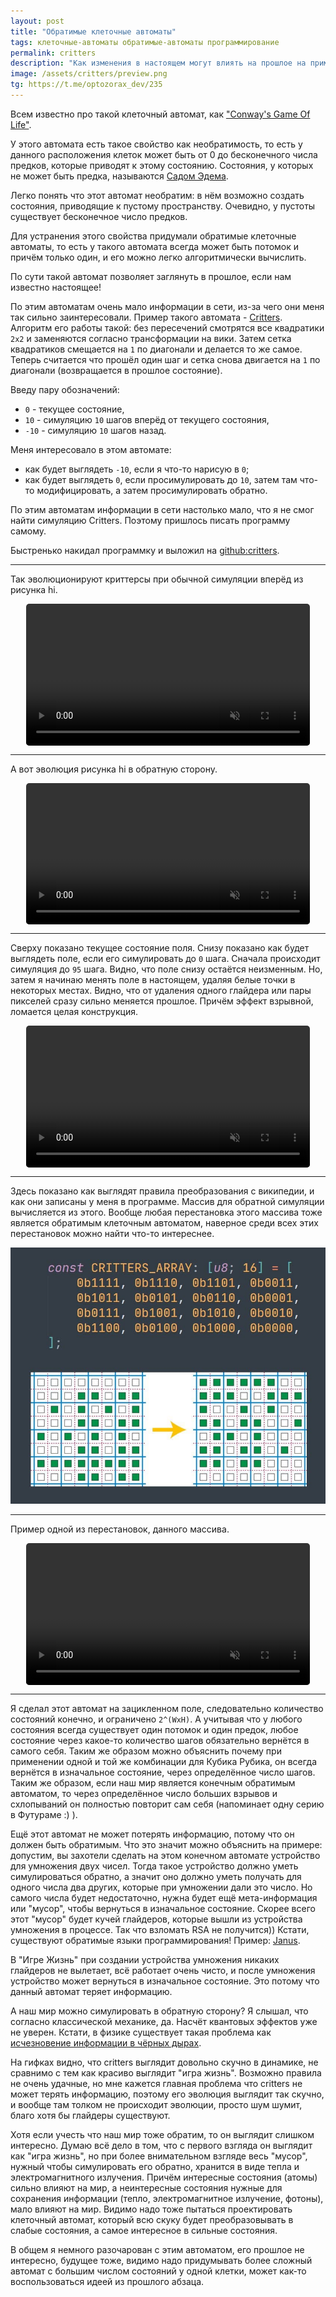 ```yaml
---
layout: post
title: "Обратимые клеточные автоматы"
tags: клеточные-автоматы обратимые-автоматы программирование
permalink: critters
description: "Как изменения в настоящем могут влиять на прошлое на примере автомата Critters."
image: /assets/critters/preview.png
tg: https://t.me/optozorax_dev/235
---
```


Всем известно про такой клеточный автомат, как ["Conway's Game Of Life"](https://en.wikipedia.org/wiki/Conway%27s_Game_of_Life).

У этого автомата есть такое свойство как необратимость, то есть у данного расположения клеток может быть от 0 до бесконечного числа предков, которые приводят к этому состоянию. Состояния, у которых не может быть предка, называются [Садом Эдема](https://ru.wikipedia.org/wiki/%D0%A1%D0%B0%D0%B4_%D0%AD%D0%B4%D0%B5%D0%BC%D0%B0_%28%D0%BA%D0%BE%D0%BD%D1%84%D0%B8%D0%B3%D1%83%D1%80%D0%B0%D1%86%D0%B8%D1%8F_%D0%BA%D0%BB%D0%B5%D1%82%D0%BE%D1%87%D0%BD%D0%BE%D0%B3%D0%BE_%D0%B0%D0%B2%D1%82%D0%BE%D0%BC%D0%B0%D1%82%D0%B0%29).

Легко понять что этот автомат необратим: в нём возможно создать состояния, приводящие к пустому пространству. Очевидно, у пустоты существует бесконечное число предков.

Для устранения этого свойства придумали обратимые клеточные автоматы, то есть у такого автомата всегда может быть потомок и причём только один, и его можно легко алгоритмически вычислить.

По сути такой автомат позволяет заглянуть в прошлое, если нам известно настоящее!

По этим автоматам очень мало информации в сети, из-за чего они меня так сильно заинтересовали. Пример такого автомата - [Critters](https://en.wikipedia.org/wiki/Critters_%28block_cellular_automaton%29). Алгоритм его работы такой: без пересечений смотрятся все квадратики `2x2` и заменяются согласно трансформации на вики. Затем сетка квадратиков смещается на `1` по диагонали и делается то же самое. Теперь считается что прошёл один шаг и сетка снова двигается на `1` по диагонали (возвращается в прошлое состояние).

Введу пару обозначений: 
* `0` - текущее состояние,
* `10` - симуляцию `10` шагов вперёд от текущего состояния,
* `-10` - симуляцию `10` шагов назад.

Меня интересовало в этом автомате: 
* как будет выглядеть `-10`, если я что-то нарисую в `0`; 
* как будет выглядеть `0`, если просимулировать до `10`, затем там что-то модифицировать, а затем просимулировать обратно.

По этим автоматам информации в сети настолько мало, что я не смог найти симуляцию Critters. Поэтому пришлось писать программу самому.

Быстренько накидал программку и выложил на [github:critters](https://github.com/optozorax/critters).

<style>
.video-gif {
	max-width: 90%;
	width: 90%;
    display: block;
    margin-left: auto;
    margin-right: auto;
    border-radius: 5px;
}
</style>

---

Так эволюционируют криттерсы при обычной симуляции вперёд из рисунка hi.

<video class="video-gif" autoplay loop muted inline>
  <source src="/assets/critters/hi_forward.webm" type="video/webm">
  <source src="/assets/critters/hi_forward.mp4" type="video/mp4">
</video>

---

А вот эволюция рисунка hi в обратную сторону.

<video class="video-gif" autoplay loop muted inline>
  <source src="/assets/critters/hi_backward.gif.webm" type="video/webm">
  <source src="/assets/critters/hi_backward.gif.mp4" type="video/mp4">
</video>

---

Сверху показано текущее состояние поля. Снизу показано как будет выглядеть поле, если его симулировать до `0` шага. Сначала происходит симуляция до `95` шага. Видно, что поле снизу остаётся неизменным. Но, затем я начинаю менять поле в настоящем, удаляя белые точки в некоторых местах. Видно, что от удаления одного глайдера или пары пикселей сразу сильно меняется прошлое. Причём эффект взрывной, ломается целая конструкция.

<video class="video-gif" autoplay loop muted inline>
  <source src="/assets/critters/to_zero.gif.webm" type="video/webm">
  <source src="/assets/critters/to_zero.gif.mp4" type="video/mp4">
</video>

---

Здесь показано как выглядят правила преобразования с википедии, и как они записаны у меня в программе. Массив для обратной симуляции вычисляется из этого. Вообще любая перестановка этого массива тоже является обратимым клеточным автоматом, наверное среди всех этих перестановок можно найти что-то интереснее.

![](/assets/critters/rules.jpg)

---

Пример одной из перестановок, данного массива.

<video class="video-gif" autoplay loop muted inline>
  <source src="/assets/critters/other_rules.gif.webm" type="video/webm">
  <source src="/assets/critters/other_rules.gif.mp4" type="video/mp4">
</video>

---

Я сделал этот автомат на зацикленном поле, следовательно количество состояний конечно, и ограничено `2^(WxH)`. А учитывая что у любого состояния всегда существует один потомок и один предок, любое состояние через какое-то количество шагов обязательно вернётся в самого себя. Таким же образом можно объяснить почему при применении одной и той же комбинации для Кубика Рубика, он всегда вернётся в изначальное состояние, через определённое число шагов. Таким же образом, если наш мир является конечным обратимым автоматом, то через определённое число больших взрывов и схлопываний он полностью повторит сам себя (напоминает одну серию в Футураме :) ).

Ещё этот автомат не может потерять информацию, потому что он должен быть обратимым. Что это значит можно объяснить на примере: допустим, вы захотели сделать на этом конечном автомате устройство для умножения двух чисел. Тогда такое устройство должно уметь симулироваться обратно, а значит оно должно уметь получать для одного числа два других, которые при умножении дали это число. Но самого числа будет недостаточно, нужна будет ещё мета-информация или "мусор", чтобы вернуться в изначальное состояние. Скорее всего этот "мусор" будет кучей глайдеров, которые вышли из устройства умножения в процессе. Так что взломать RSA не получится)) Кстати, существуют обратимые языки программирования! Пример: [Janus](https://en.wikipedia.org/wiki/Janus_%28time-reversible_computing_programming_language%29).

В "Игре Жизнь" при создании устройства умножения никаких глайдеров не вылетает, всё работает очень чисто, и после умножения устройство может вернуться в изначальное состояние. Это потому что данный автомат теряет информацию. 

А наш мир можно симулировать в обратную сторону? Я слышал, что согласно классической механике, да. Насчёт квантовых эффектов уже не уверен. Кстати, в физике существует такая проблема как [исчезновение информации в чёрных дырах](https://ru.wikipedia.org/wiki/%D0%98%D1%81%D1%87%D0%B5%D0%B7%D0%BD%D0%BE%D0%B2%D0%B5%D0%BD%D0%B8%D0%B5_%D0%B8%D0%BD%D1%84%D0%BE%D1%80%D0%BC%D0%B0%D1%86%D0%B8%D0%B8_%D0%B2_%D1%87%D1%91%D1%80%D0%BD%D0%BE%D0%B9_%D0%B4%D1%8B%D1%80%D0%B5).

На гифках видно, что critters выглядит довольно скучно в динамике, не сравнимо с тем как красиво выглядит "игра жизнь". Возможно правила не очень удачные, но мне кажется главная проблема что critters не может терять информацию, поэтому его эволюция выглядит так скучно, и вообще там толком не происходит эволюции, просто шум шумит, благо хотя бы глайдеры существуют.

Хотя если учесть что наш мир тоже обратим, то он выглядит слишком интересно. Думаю всё дело в том, что с первого взгляда он выглядит как "игра жизнь", но при более внимательном взгляде весь "мусор", нужный чтобы симулировать его обратно, хранится в виде тепла и электромагнитного излучения. Причём интересные состояния (атомы) сильно влияют на мир, а неинтересные состояния нужные для сохранения информации (тепло, электромагнитное излучение, фотоны), мало влияют на мир. Видимо надо тоже пытаться проектировать клеточный автомат, который всю скуку будет преобразовывать в слабые состояния, а самое интересное в сильные состояния.

В общем я немного разочарован с этим автоматом, его прошлое не интересно, будущее тоже, видимо надо придумывать более сложный автомат с большим числом состояний у одной клетки, может как-то воспользоваться идеей из прошлого абзаца.